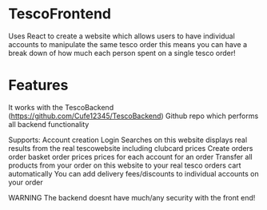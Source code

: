 # TescoFrontend
Uses React to create a website which allows users to have individual accounts to manipulate the same tesco order this means you can have a break down of how much each person spent on a single tesco order!

# Features
It works with the TescoBackend (https://github.com/Cufe12345/TescoBackend) Github repo which performs all backend functionality

Supports:
Account creation
Login
Searches on this website displays real results from the real tescowebsite including clubcard prices
Create orders
order basket
order prices
prices for each account for an order
Transfer all products from your order on this website to your real tesco orders cart automatically
You can add delivery fees/discounts to individual accounts on your order

WARNING
The backend doesnt have much/any security with the front end!


